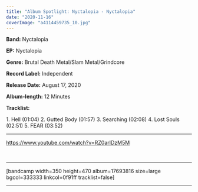 ```yaml
---
title: "Album Spotlight: Nyctalopia - Nyctalopia"
date: "2020-11-16"
coverImage: "a4114459735_10.jpg"
---
```


**Band:** Nyctalopia

**EP:** Nyctalopia

**Genre:** Brutal Death Metal/Slam Metal/Grindcore

**Record Label:** Independent

**Release Date:** August 17, 2020

**Album-length:** 12 Minutes

**Tracklist:**

1\. Hell (01:04) 2. Gutted Body (01:57) 3. Searching (02:08) 4. Lost Souls (02:51) 5. FEAR (03:52)

* * *

https://www.youtube.com/watch?v=RZ0arIDzM5M

 

* * *

\[bandcamp width=350 height=470 album=17693816 size=large bgcol=333333 linkcol=0f91ff tracklist=false\]

* * *
